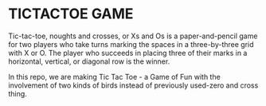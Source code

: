 # TICTACTOE GAME
Tic-tac-toe, noughts and crosses, or Xs and Os is a paper-and-pencil game for two players who take turns marking the spaces in a three-by-three grid with X or O. The player who succeeds in placing three of their marks in a horizontal, vertical, or diagonal row is the winner.

In this repo, we are making Tic Tac Toe - a Game of Fun with the involvement of two kinds of birds instead of previously used-zero and cross thing.
